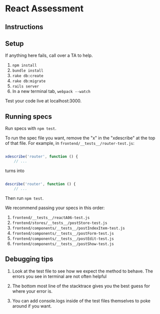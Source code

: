 # React Assessment

## Instructions

## Setup

If anything here fails, call over a TA to help.

1. `npm install`
2. `bundle install`
3. `rake db:create`
4. `rake db:migrate`
5. `rails server`
6. In a new terminal tab, `webpack --watch`

Test your code live at localhost:3000.

## Running specs

Run specs with `npm test`.

To run the spec file you want, remove the "x" in the "xdescribe" at the top of that file.  For example, in `frontend/__tests__/router-test.js`:

```javascript

xdescribe('router', function () {
    // ...

```
turns into

```javascript

describe('router', function () {
    // ...

```

Then run `npm test`.

We recommend passing your specs in this order:

1. `frontend/__tests__/reactA06-test.js`
2. `frontend/stores/__tests__/postStore-test.js`
3. `frontend/components/__tests__/postIndexItem-test.js`
4. `frontend/components/__tests__/postForm-test.js`
5. `frontend/components/__tests__/postEdit-test.js`
5. `frontend/components/__tests__/postShow-test.js`


## Debugging tips

1. Look at the test file to see how we expect the method to behave.  The errors you see in terminal are not often helpful

2. The bottom most line of the stacktrace gives you the best guess for where your error is.

3. You can add console.logs inside of the test files themselves to poke around if you want.
